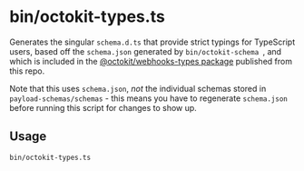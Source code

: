 # bin/octokit-types.ts

Generates the singular `schema.d.ts` that provide strict typings for TypeScript
users, based off the `schema.json` generated by `bin/octokit-schema `, and which
is included in the [@octokit/webhooks-types package](https://www.npmjs.com/package/@octokit/webhooks-types) published from this repo.

Note that this uses `schema.json`, _not_ the individual schemas stored in
`payload-schemas/schemas` - this means you have to regenerate `schema.json`
before running this script for changes to show up.

## Usage

    bin/octokit-types.ts
